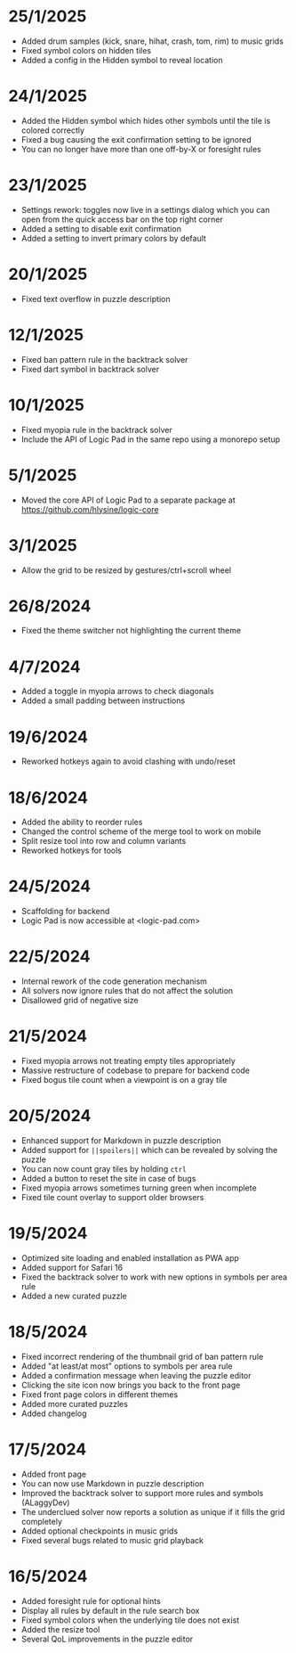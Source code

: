 # 25/1/2025

- Added drum samples (kick, snare, hihat, crash, tom, rim) to music grids
- Fixed symbol colors on hidden tiles
- Added a config in the Hidden symbol to reveal location

# 24/1/2025

- Added the Hidden symbol which hides other symbols until the tile is colored correctly
- Fixed a bug causing the exit confirmation setting to be ignored
- You can no longer have more than one off-by-X or foresight rules

# 23/1/2025

- Settings rework: toggles now live in a settings dialog which you can open from the quick access bar on the top right corner
- Added a setting to disable exit confirmation
- Added a setting to invert primary colors by default

# 20/1/2025

- Fixed text overflow in puzzle description

# 12/1/2025

- Fixed ban pattern rule in the backtrack solver
- Fixed dart symbol in backtrack solver

# 10/1/2025

- Fixed myopia rule in the backtrack solver
- Include the API of Logic Pad in the same repo using a monorepo setup

# 5/1/2025

- Moved the core API of Logic Pad to a separate package at https://github.com/hlysine/logic-core

# 3/1/2025

- Allow the grid to be resized by gestures/ctrl+scroll wheel

# 26/8/2024

- Fixed the theme switcher not highlighting the current theme

# 4/7/2024

- Added a toggle in myopia arrows to check diagonals
- Added a small padding between instructions

# 19/6/2024

- Reworked hotkeys again to avoid clashing with undo/reset

# 18/6/2024

- Added the ability to reorder rules
- Changed the control scheme of the merge tool to work on mobile
- Split resize tool into row and column variants
- Reworked hotkeys for tools

# 24/5/2024

- Scaffolding for backend
- Logic Pad is now accessible at <logic-pad.com>

# 22/5/2024

- Internal rework of the code generation mechanism
- All solvers now ignore rules that do not affect the solution
- Disallowed grid of negative size

# 21/5/2024

- Fixed myopia arrows not treating empty tiles appropriately
- Massive restructure of codebase to prepare for backend code
- Fixed bogus tile count when a viewpoint is on a gray tile

# 20/5/2024

- Enhanced support for Markdown in puzzle description
- Added support for `||spoilers||` which can be revealed by solving the puzzle
- You can now count gray tiles by holding `ctrl`
- Added a button to reset the site in case of bugs
- Fixed myopia arrows sometimes turning green when incomplete
- Fixed tile count overlay to support older browsers

# 19/5/2024

- Optimized site loading and enabled installation as PWA app
- Added support for Safari 16
- Fixed the backtrack solver to work with new options in symbols per area rule
- Added a new curated puzzle

# 18/5/2024

- Fixed incorrect rendering of the thumbnail grid of ban pattern rule
- Added "at least/at most" options to symbols per area rule
- Added a confirmation message when leaving the puzzle editor
- Clicking the site icon now brings you back to the front page
- Fixed front page colors in different themes
- Added more curated puzzles
- Added changelog

# 17/5/2024

- Added front page
- You can now use Markdown in puzzle description
- Improved the backtrack solver to support more rules and symbols (ALaggyDev)
- The underclued solver now reports a solution as unique if it fills the grid completely
- Added optional checkpoints in music grids
- Fixed several bugs related to music grid playback

# 16/5/2024

- Added foresight rule for optional hints
- Display all rules by default in the rule search box
- Fixed symbol colors when the underlying tile does not exist
- Added the resize tool
- Several QoL improvements in the puzzle editor
